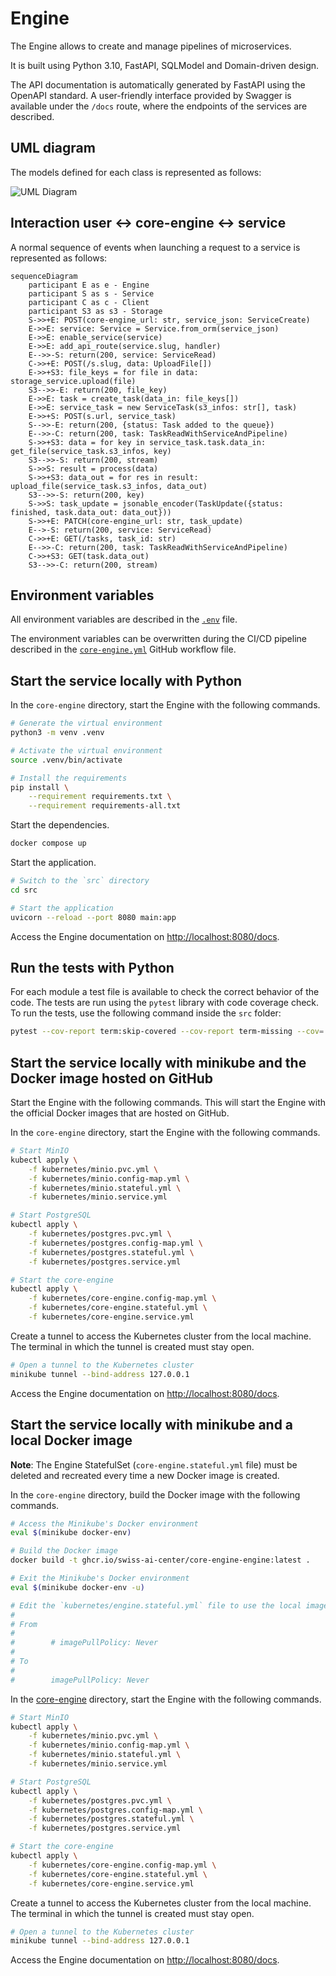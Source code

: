 # Engine

The Engine allows to create and manage pipelines of microservices.

It is built using Python 3.10, FastAPI, SQLModel and Domain-driven design.

The API documentation is automatically generated by FastAPI using the OpenAPI standard. A user-friendly interface provided by Swagger is available under the `/docs` route, where the endpoints of the services are described.

## UML diagram

The models defined for each class is represented as follows:

![UML Diagram](../assets/screenshots/models_diagram.svg)

## Interaction user <-> core-engine <-> service

A normal sequence of events when launching a request to a service is represented as follows:

```mermaid
sequenceDiagram
    participant E as e - Engine 
    participant S as s - Service
    participant C as c - Client
    participant S3 as s3 - Storage
    S->>+E: POST(core-engine_url: str, service_json: ServiceCreate)
    E->>E: service: Service = Service.from_orm(service_json)
    E->>E: enable_service(service)
    E->>E: add_api_route(service.slug, handler)
    E-->>-S: return(200, service: ServiceRead)
    C->>+E: POST(/s.slug, data: UploadFile[])
    E->>+S3: file_keys = for file in data: storage_service.upload(file)
    S3-->>-E: return(200, file_key)
    E->>E: task = create_task(data_in: file_keys[])
    E->>E: service_task = new ServiceTask(s3_infos: str[], task)
    E->>+S: POST(s.url, service_task)
    S-->>-E: return(200, {status: Task added to the queue})
    E-->>-C: return(200, task: TaskReadWithServiceAndPipeline)
    S->>+S3: data = for key in service_task.task.data_in: get_file(service_task.s3_infos, key)
    S3-->>-S: return(200, stream)
    S->>S: result = process(data)
    S->>+S3: data_out = for res in result: upload_file(service_task.s3_infos, data_out)
    S3-->>-S: return(200, key)
    S->>S: task_update = jsonable_encoder(TaskUpdate({status: finished, task.data_out: data_out}))
    S->>+E: PATCH(core-engine_url: str, task_update)
    E-->-S: return(200, service: ServiceRead)
    C->>+E: GET(/tasks, task_id: str)
    E-->>-C: return(200, task: TaskReadWithServiceAndPipeline)
    C->>+S3: GET(task.data_out)
    S3-->>-C: return(200, stream)
```

## Environment variables

All environment variables are described in the [`.env`](https://github.com/swiss-ai-center/core-engine/blob/main/engine/.env) file.

The environment variables can be overwritten during the CI/CD pipeline described in the [`core-engine.yml`](https://github.com/swiss-ai-center/core-engine/blob/main/.github/workflows/engine.yml) GitHub workflow file.

## Start the service locally with Python

In the `core-engine` directory, start the Engine with the following commands.

```sh
# Generate the virtual environment
python3 -m venv .venv

# Activate the virtual environment
source .venv/bin/activate

# Install the requirements
pip install \
    --requirement requirements.txt \
    --requirement requirements-all.txt
```

Start the dependencies.

``` sh
docker compose up
```

Start the application.

```sh
# Switch to the `src` directory
cd src

# Start the application
uvicorn --reload --port 8080 main:app
```

Access the Engine documentation on <http://localhost:8080/docs>.

## Run the tests with Python

For each module a test file is available to check the correct behavior of the code. The tests are run using the `pytest` library with code coverage check. To run the tests, use the following command inside the `src` folder:

```sh
pytest --cov-report term:skip-covered --cov-report term-missing --cov=. -s --cov-config=.coveragerc
```

## Start the service locally with minikube and the Docker image hosted on GitHub

Start the Engine with the following commands. This will start the Engine with the official Docker images that are hosted on GitHub.

In the `core-engine` directory, start the Engine with the following commands.

```sh
# Start MinIO
kubectl apply \
    -f kubernetes/minio.pvc.yml \
    -f kubernetes/minio.config-map.yml \
    -f kubernetes/minio.stateful.yml \
    -f kubernetes/minio.service.yml

# Start PostgreSQL
kubectl apply \
    -f kubernetes/postgres.pvc.yml \
    -f kubernetes/postgres.config-map.yml \
    -f kubernetes/postgres.stateful.yml \
    -f kubernetes/postgres.service.yml

# Start the core-engine
kubectl apply \
    -f kubernetes/core-engine.config-map.yml \
    -f kubernetes/core-engine.stateful.yml \
    -f kubernetes/core-engine.service.yml
```

Create a tunnel to access the Kubernetes cluster from the local machine. The terminal in which the tunnel is created must stay open.

```sh
# Open a tunnel to the Kubernetes cluster
minikube tunnel --bind-address 127.0.0.1
```

Access the Engine documentation on <http://localhost:8080/docs>.

## Start the service locally with minikube and a local Docker image

**Note**: The Engine StatefulSet (`core-engine.stateful.yml` file) must be deleted and recreated every time a new Docker image is created.

In the `core-engine` directory, build the Docker image with the following commands.

```sh
# Access the Minikube's Docker environment
eval $(minikube docker-env)

# Build the Docker image
docker build -t ghcr.io/swiss-ai-center/core-engine-engine:latest .

# Exit the Minikube's Docker environment
eval $(minikube docker-env -u)

# Edit the `kubernetes/engine.stateful.yml` file to use the local image by uncommented the line `imagePullPolicy`
#
# From
#
#        # imagePullPolicy: Never
#
# To
#
#        imagePullPolicy: Never
```

In the [core-engine](../../core-engine) directory, start the Engine with the following commands.

```sh
# Start MinIO
kubectl apply \
    -f kubernetes/minio.pvc.yml \
    -f kubernetes/minio.config-map.yml \
    -f kubernetes/minio.stateful.yml \
    -f kubernetes/minio.service.yml

# Start PostgreSQL
kubectl apply \
    -f kubernetes/postgres.pvc.yml \
    -f kubernetes/postgres.config-map.yml \
    -f kubernetes/postgres.stateful.yml \
    -f kubernetes/postgres.service.yml

# Start the core-engine
kubectl apply \
    -f kubernetes/core-engine.config-map.yml \
    -f kubernetes/core-engine.stateful.yml \
    -f kubernetes/core-engine.service.yml
```

Create a tunnel to access the Kubernetes cluster from the local machine. The terminal in which the tunnel is created must stay open.

```sh
# Open a tunnel to the Kubernetes cluster
minikube tunnel --bind-address 127.0.0.1
```

Access the Engine documentation on <http://localhost:8080/docs>.
